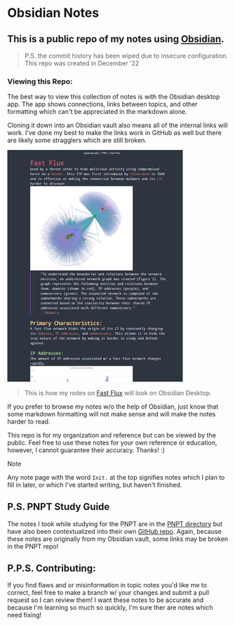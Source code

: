 # Obsidian Notes
## This is a public repo of my notes using [Obsidian](https://obsidian.md/).
> P.S. the commit history has been wiped due to insecure configuration. This repo was created in December '22

### Viewing this Repo:
The best way to view this collection of notes is with the Obsidian desktop app. The app shows connections, links between topics, and other formatting which can't be appreciated in the markdown alone.

Cloning it down into an Obsidian vault also means all of the internal links will work. I've done my best to make the links work in GitHub as well but there are likely some stragglers which are still broken.

<picture>

<img src=cybersecurity/cybersecurity-pics/fast-flux-README-pic.png width="400">

</picture>
<br>

> This is how my notes on [Fast Flux](cybersecurity/TTPs/c2/fast-flux.md) will look on Obsidian Desktop.

If you prefer to browse my notes w/o the help of Obsidian, just know that some markdown formatting will not make sense and will make the notes harder to read.

This repo is for my organization and reference but can be viewed by the public. Feel free to use these notes for your own reference or education, however, I cannot guarantee their accuracy. Thanks! :)

> [!NOTE]
> Any note page with the word `Init.` at the top signifies notes which I plan to fill in later, or which I've started writing, but haven't finished.
## P.S. PNPT Study Guide
The notes I took while studying for the PNPT are in the [PNPT directory](/PNPT) but have also been contextualized into their own [GitHub repo](github.com/trshpuppy/pnpt-study-guide). Again, because these notes are originally from my Obsidian vault, some links may be broken in the PNPT repo!

## P.P.S. Contributing:
If you find flaws and or misinformation in topic notes you'd like me to correct, feel free to make a branch w/ your changes and submit a pull request so I can review them! I want these notes to be accurate and because I'm learning so much so quickly, I'm sure ther are notes which need fixing!
